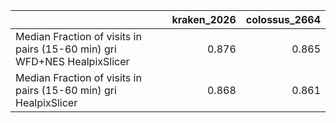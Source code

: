 |                                                                          |   kraken_2026 |   colossus_2664 |
|:-------------------------------------------------------------------------|--------------:|----------------:|
| Median Fraction of visits in pairs (15-60 min) gri WFD+NES HealpixSlicer |         0.876 |           0.865 |
| Median Fraction of visits in pairs (15-60 min) gri HealpixSlicer         |         0.868 |           0.861 |
